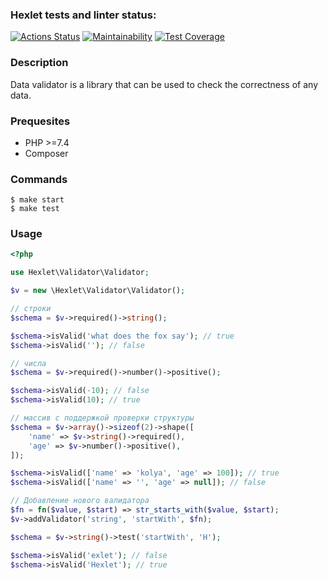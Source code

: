 ### Hexlet tests and linter status:
[![Actions Status](https://github.com/fey/php-oop-project-lvl1/workflows/hexlet-check/badge.svg)](https://github.com/fey/php-oop-project-lvl1/actions)
[![Maintainability](https://api.codeclimate.com/v1/badges/fc3be5da2d90a7701ac9/maintainability)](https://codeclimate.com/github/fey/php-oop-project-lvl1/maintainability)
[![Test Coverage](https://api.codeclimate.com/v1/badges/fc3be5da2d90a7701ac9/test_coverage)](https://codeclimate.com/github/fey/php-oop-project-lvl1/test_coverage)

### Description
Data validator is a library that can be used to check the correctness of any data.

### Prequesites

* PHP >=7.4
* Composer

### Commands
```shell
$ make start
$ make test
```

### Usage

```php
<?php

use Hexlet\Validator\Validator;

$v = new \Hexlet\Validator\Validator();

// строки
$schema = $v->required()->string();

$schema->isValid('what does the fox say'); // true
$schema->isValid(''); // false

// числа
$schema = $v->required()->number()->positive();

$schema->isValid(-10); // false
$schema->isValid(10); // true

// массив с поддержкой проверки структуры
$schema = $v->array()->sizeof(2)->shape([
    'name' => $v->string()->required(),
    'age' => $v->number()->positive(),
]);

$schema->isValid(['name' => 'kolya', 'age' => 100]); // true
$schema->isValid(['name' => '', 'age' => null]); // false

// Добавление нового валидатора
$fn = fn($value, $start) => str_starts_with($value, $start);
$v->addValidator('string', 'startWith', $fn);

$schema = $v->string()->test('startWith', 'H');

$schema->isValid('exlet'); // false
$schema->isValid('Hexlet'); // true
```